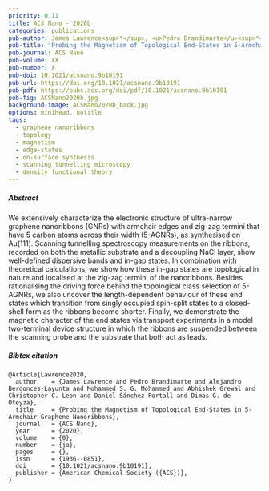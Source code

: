 ```yaml
---
priority: 0.11
title: ACS Nano - 2020b
categories: publications
pub-author: James Lawrence<sup>*</sup>, <u>Pedro Brandimarte</u><sup>*</sup>, Alejandro Berdonces-Layunta, Mohammed S. G. Mohammed, Abhishek Grewal, Christopher C. Leon, Daniel Sánchez-Portal, and Dimas G. de Oteyza
pub-title: "Probing the Magnetism of Topological End-States in 5-Armchair Graphene Nanoribbons"
pub-journal: ACS Nano
pub-volume: XX
pub-number: X
pub-doi: 10.1021/acsnano.9b10191
pub-url: https://doi.org/10.1021/acsnano.9b10191
pub-pdf: https://pubs.acs.org/doi/pdf/10.1021/acsnano.9b10191
pub-fig: ACSNano2020b.jpg
background-image: ACSNano2020b_back.jpg
options: minihead, notitle
tags:
  - graphene nanoribbons
  - topology
  - magnetism
  - edge-states
  - on-surface synthesis
  - scanning tunnelling microscopy
  - density functional theory
---
```


##### Abstract

We extensively characterize the electronic structure of ultra-narrow graphene nanoribbons (GNRs) with armchair edges and zig-zag termini that have 5 carbon atoms across their width (5-AGNRs), as synthesised on Au(111).
Scanning tunnelling spectroscopy measurements on the ribbons, recorded on both the metallic substrate and a decoupling NaCl layer, show well-defined dispersive bands and in-gap states.
In combination with theoretical calculations, we show how these in-gap states are topological in nature and localised at the zig-zag termini of the nanoribbons.
Besides rationalising the driving force behind the topological class selection of 5-AGNRs, we also uncover the length-dependent behaviour of these end states which transition from singly occupied spin-split states to a closed-shell form as the ribbons become shorter.
Finally, we demonstrate the magnetic character of the end states via transport experiments in a model two-terminal device structure in which the ribbons are suspended between the scanning probe and the substrate that both act as leads.

##### Bibtex citation

```
@Article{Lawrence2020,
  author    = {James Lawrence and Pedro Brandimarte and Alejandro Berdonces-Layunta and Mohammed S. G. Mohammed and Abhishek Grewal and Christopher C. Leon and Daniel Sánchez-Portall and Dimas G. de Oteyza},
  title     = {Probing the Magnetism of Topological End-States in 5-Armchair Graphene Nanoribbons},
  journal   = {ACS Nano},
  year      = {2020},
  volume    = {0},
  number    = {ja},
  pages     = {},
  issn      = {1936--0851},
  doi       = {10.1021/acsnano.9b10191},
  publisher = {American Chemical Society ({ACS})},
}
```
